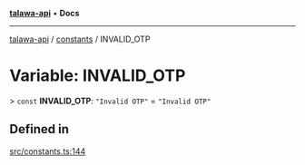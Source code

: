 [**talawa-api**](../../README.md) • **Docs**

***

[talawa-api](../../modules.md) / [constants](../README.md) / INVALID\_OTP

# Variable: INVALID\_OTP

\> `const` **INVALID\_OTP**: `"Invalid OTP"` = `"Invalid OTP"`

## Defined in

[src/constants.ts:144](https://github.com/PalisadoesFoundation/talawa-api/blob/0e711c6a6b57f55ab5776fc9c8edfc5ebc0b3d70/src/constants.ts#L144)
